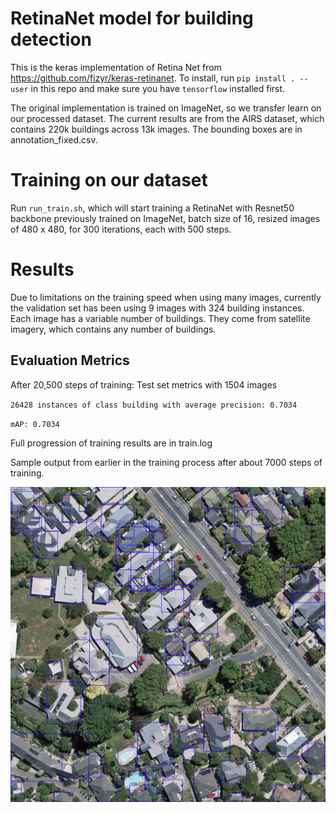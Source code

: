 # RetinaNet model for building detection

This is the keras implementation of Retina Net from https://github.com/fizyr/keras-retinanet. To install, run `pip install . --user` in this repo and make sure you have `tensorflow` installed first.

The original implementation is trained on ImageNet, so we transfer learn on our processed dataset.
The current results are from the AIRS dataset, which contains 220k buildings across 13k images. The bounding boxes are in annotation_fixed.csv.

# Training on our dataset
Run `run_train.sh`, which will start training a RetinaNet with Resnet50 backbone previously trained on ImageNet, batch size of 16, resized images of 480 x 480, for 300 iterations, each with 500 steps.

# Results

Due to limitations on the training speed when using many images, currently the validation set has been using 9 images with 324 building instances. Each image has a variable number of buildings. They come from satellite imagery, which contains any number of buildings.

## Evaluation Metrics

After 20,500 steps of training:
Test set metrics with 1504 images

`26428 instances of class building with average precision: 0.7034`

`mAP: 0.7034`

Full progression of training results are in train.log

Sample output from earlier in the training process after about 7000 steps of training.

![bounding box prediction](example_output/drawn_bboxes.jpg?raw=true "Predicted building bounding boxes")
